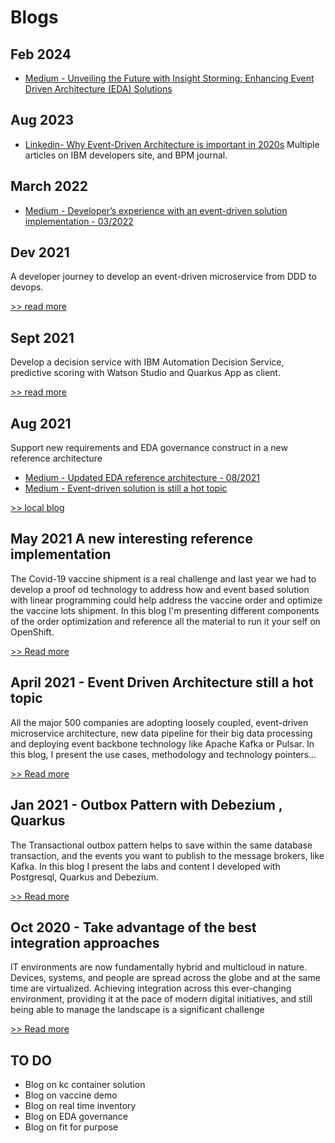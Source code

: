# Blogs
 
## Feb 2024

* [Medium - Unveiling the Future with Insight Storming: Enhancing Event Driven Architecture (EDA) Solutions](https://medium.com/@jerome.boyer/unveiling-the-future-with-insight-storming-enhancing-event-driven-architecture-eda-solutions-76fcc9c0539c)

## Aug 2023

* [Linkedin- Why Event-Driven Architecture is important in 2020s](https://www.linkedin.com/pulse/why-event-driven-architecture-important-2020s-jerome-boyer)
Multiple articles on IBM developers site, and BPM journal.

## March 2022

* [Medium - Developer’s experience with an event-driven solution implementation - 03/2022](https://medium.com/@jerome.boyer/developers-experience-with-an-event-driven-solution-implementation-7f6a94fcd162)



## Dev 2021 

A developer journey to develop an event-driven microservice from DDD to devops.

[>> read more](/blogs/12-27-21)

## Sept 2021

Develop a decision service with IBM Automation Decision Service, predictive scoring with Watson Studio and Quarkus App as client.

[>> read more](/blogs/09-30-21)


## Aug 2021

Support new requirements and EDA governance construct in a new reference architecture

* [Medium - Updated EDA reference architecture - 08/2021](https://medium.com/codex/updated-eda-reference-architecture-b1d08a43fc87)
* [Medium - Event-driven solution is still a hot topic](https://medium.com/codex/event-driven-solution-is-still-a-hot-topic-15632a8130ef)

[>> local blog](/blogs/08-15-21)

## May 2021 A new interesting reference implementation

The Covid-19 vaccine shipment is a real challenge and last year we had to develop a proof od technology to address how
and event based solution with linear programming could help address the vaccine order and optimize the vaccine lots shipment.
In this blog I'm presenting different components of the order optimization and reference all the material to 
run it your self on OpenShift.

[>> Read more](/blogs/05-29-21)

## April 2021 - Event Driven Architecture still a hot topic

All the major 500 companies are adopting loosely coupled, event-driven microservice architecture, 
new data pipeline for their big data processing and deploying event backbone technology like Apache Kafka or Pulsar. 
In this blog, I present the use cases, methodology and technology pointers...

[>> Read more](/blogs/04-15-21)

## Jan 2021 - Outbox Pattern with Debezium , Quarkus

The Transactional outbox pattern helps to save within the same database transaction, and the events you want to publish to the message brokers, like Kafka. In this blog I present the labs and content I developed with Postgresql, Quarkus and Debezium.

[>> Read more](/blogs/01-10-21)


## Oct 2020 - Take advantage of the best integration approaches

IT environments are now fundamentally hybrid and multicloud in nature. Devices, systems, and people are spread across the globe and at the same time are virtualized. Achieving integration across this ever-changing environment, providing it at the pace of modern digital initiatives, and still being able to manage the landscape is a significant challenge

[>> Read more](/blogs/10-11-20)


## TO DO

* Blog on kc container solution
* Blog on vaccine demo
* Blog on real time inventory
* Blog on EDA governance
* Blog on fit for purpose